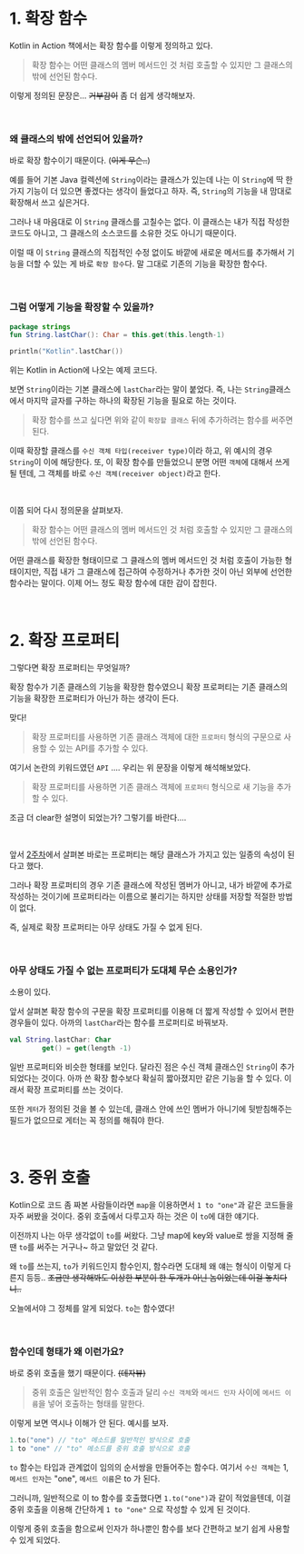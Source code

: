 # 1. 확장 함수
Kotlin in Action 책에서는 확장 함수를 이렇게 정의하고 있다.
> 확장 함수는 어떤 클래스의 멤버 메서드인 것 처럼 호출할 수 있지만 그 클래스의 밖에 선언된 함수다.

이렇게 정의된 문장은... ~~거부감이~~ 
좀 더 쉽게 생각해보자.

</br>

### 왜 클래스의 밖에 선언되어 있을까?
바로 확장 함수이기 때문이다. (~~이게 무슨..~~) 

예를 들어 기본 Java 컬렉션에 `String`이라는 클래스가 있는데 나는 이 `String`에 딱 한 가지 기능이 더 있으면 좋겠다는 생각이 들었다고 하자. 즉, `String`의 기능을 내 맘대로 확장해서 쓰고 싶은거다. 

그러나 내 마음대로 이 `String` 클래스를 고칠수는 없다. 이 클래스는 내가 직접 작성한 코드도 아니고, 그 클래스의 소스코드를 소유한 것도 아니기 때문이다.

이럴 때 이 `String` 클래스의 직접적인 수정 없이도 바깥에 새로운 메서드를 추가해서 기능을 더할 수 있는 게 바로 `확장 함수`다. 말 그대로 기존의 기능을 확장한 함수다. 

</br>

### 그럼 어떻게 기능을 확장할 수 있을까?

```kotlin
package strings
fun String.lastChar(): Char = this.get(this.length-1)

println("Kotlin".lastChar())
```
위는 Kotlin in Action에 나오는 예제 코드다.

보면 `String`이라는 기본 클래스에 `lastChar`라는 말이 붙었다. 즉, 나는 `String`클래스에서 마지막 글자를 구하는 하나의 확장된 기능을 필요로 하는 것이다. 

>확장 함수를 쓰고 싶다면 위와 같이 `확장할 클래스` 뒤에 추가하려는 함수를 써주면 된다.

이때 확장할 클래스를 `수신 객체 타입(receiver type)`이라 하고, 위 예시의 경우 `String`이 이에 해당한다.
또, 이 확장 함수를 만들었으니 분명 어떤 `객체`에 대해서 쓰게 될 텐데, 그 객체를 바로 `수신 객체(receiver object)`라고 한다.

</br>

이쯤 되어 다시 정의문을 살펴보자.
> 확장 함수는 어떤 클래스의 멤버 메서드인 것 처럼 호출할 수 있지만 그 클래스의 밖에 선언된 함수다.

어떤 클래스를 확장한 형태이므로 그 클래스의 멤버 메서드인 것 처럼 호출이 가능한 형태이지만, 직접 내가 그 클래스에 접근하여 수정하거나 추가한 것이 아닌 외부에 선언한 함수라는 말이다. 이제 어느 정도 확장 함수에 대한 감이 잡힌다.

</br>

# 2. 확장 프로퍼티
그렇다면 확장 프로퍼티는 무엇일까? 

확장 함수가 기존 클래스의 기능을 확장한 함수였으니 확장 프로퍼티는 기존 클래스의 기능을 확장한 프로퍼티가 아닌가 하는 생각이 든다.

맞다!

> 확장 프로퍼티를 사용하면 기존 클래스 객체에 대한 `프로퍼티` 형식의 구문으로 사용할 수 있는 API를 추가할 수 있다.

여기서 논란의 키워드였던 `API` .... 우리는 위 문장을 이렇게 해석해보았다.

> 확장 프로퍼티를 사용하면 기존 클래스 객체에 `프로퍼티` 형식으로 새 기능을 추가할 수 있다.

조금 더 clear한 설명이 되었는가? 그렇기를 바란다....

</br>

앞서 [2주차](https://github.com/GDSC-Ewha-4th/Study-Kotlin/blob/main/Week2/week2-hyuna.md)에서 살펴본 바로는 프로퍼티는 해당 클래스가 가지고 있는 일종의 속성이 된다고 했다.

그러나 확장 프로퍼티의 경우 기존 클래스에 작성된 멤버가 아니고, 내가 바깥에 추가로 작성하는 것이기에 프로퍼티라는 이름으로 불리기는 하지만 상태를 저장할 적절한 방법이 없다.

즉, 실제로 확장 프로퍼티는 아무 상태도 가질 수 없게 된다.

</br>

### 아무 상태도 가질 수 없는 프로퍼티가 도대체 무슨 소용인가?

소용이 있다.

앞서 살펴본 확장 함수의 구문을 확장 프로퍼티를 이용해 더 짧게 작성할 수 있어서 편한 경우들이 있다.
아까의 	`lastChar`라는 함수를 프로퍼티로 바꿔보자.

```kotlin
val String.lastChar: Char
		get() = get(length -1)
```

일반 프로퍼티와 비슷한 형태를 보인다. 달라진 점은 수신 객체 클래스인 `String`이 추가되었다는 것이다. 
아까 쓴 확장 함수보다 확실히 짧아졌지만 같은 기능을 할 수 있다. 이래서 확장 프로퍼티를 쓰는 것이다.

또한 `게터`가 정의된 것을 볼 수 있는데, 클래스 안에 쓰인 멤버가 아니기에 뒷받침해주는 필드가 없으므로 게터는 꼭 정의를 해줘야 한다.

</br>

# 3. 중위 호출
Kotlin으로 코드 좀 짜본 사람들이라면 `map`을 이용하면서 `1 to "one"`과 같은 코드들을 자주 써봤을 것이다.
중위 호출에서 다루고자 하는 것은 이 `to`에 대한 얘기다.

이전까지 나는 아무 생각없이 `to`를 써왔다. 그냥 map에 key와 value로 쌍을 지정해 줄 땐 `to`를 써주는 거구나~ 하고 말았던 것 같다.

왜 `to`를 쓰는지, `to`가 키워드인지 함수인지, 함수라면 도대체 왜 얘는 형식이 이렇게 다른지 등등.. 
~~조금만 생각해봐도 이상한 부분이 한 두개가 아닌 놈이었는데 이걸 놓치다니..~~

오늘에서야 그 정체를 알게 되었다. `to`는 함수였다!

</br>

### 함수인데 형태가 왜 이런가요?

바로 중위 호출을 했기 때문이다. ~~(데자뷰)~~

>중위 호출은 일반적인 함수 호출과 달리 `수신 객체`와 `메서드 인자` 사이에 `메서드 이름`을 넣어 호출하는 형태를 말한다.

이렇게 보면 역시나 이해가 안 된다. 예시를 보자.

```kotlin
1.to("one") // "to" 메소드를 일반적인 방식으로 호출
1 to "one" // "to" 메소드를 중위 호출 방식으로 호출
```

`to` 함수는 타입과 관계없이 임의의 순서쌍을 만들어주는 함수다.
여기서 `수신 객체`는 1, `메서드 인자`는 "one", `메서드 이름`은 to 가 된다.

그러니까, 일반적으로 이 to 함수를 호출했다면 `1.to("one")`과 같이 적었을텐데, 이걸 중위 호출을 이용해 간단하게 `1 to "one"` 으로 작성할 수 있게 된 것이다.

이렇게 중위 호출을 함으로써 인자가 하나뿐인 함수를 보다 간편하고 보기 쉽게 사용할 수 있게 되었다.
